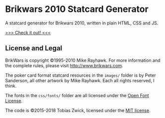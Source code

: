# Brikwars 2010 Statcard Generator

A statcard generator for Brikwars 2010, written in plain HTML, CSS and JS.

<a href="https://www.westnordost.de/statcard/">&gt;&gt;&gt; Check it out! &lt;&lt;&lt;</a>

## License and Legal

BrikWars is copyright ©1995-2010 Mike Rayhawk.
For more information and the complete rules, please visit <a href="http://www.brikwars.com">http://www.brikwars.com</a>.

The poker card format statcard resources in the `images/` folder is by Peter Sanderson, all other artwork by Mike Rayhawk. Each all rights reserved, I think.

The fonts in the `css/fonts/` folder are all licensed under the <a href="http://scripts.sil.org/cms/scripts/page.php?site_id=nrsi&id=OFL_web">Open Font License</a>.

The code is ©2015-2018 Tobias Zwick, licensed under the <a href="https://opensource.org/licenses/MIT">MIT license</a>.

